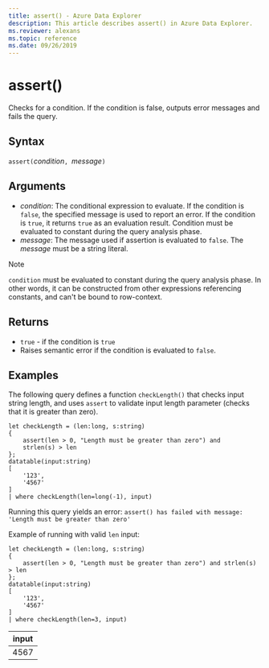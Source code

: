 ```yaml
---
title: assert() - Azure Data Explorer
description: This article describes assert() in Azure Data Explorer.
ms.reviewer: alexans
ms.topic: reference
ms.date: 09/26/2019
---
```

# assert()

Checks for a condition. If the condition is false, outputs error messages and fails the query.

## Syntax

`assert(`*condition*`, `*message*`)`

## Arguments

* *condition*: The conditional expression to evaluate. If the condition is `false`, the specified message is used to report an error. If the condition is `true`, it returns `true` as an evaluation result. Condition must be evaluated to constant during the query analysis phase.
* *message*: The message used if assertion is evaluated to `false`. The *message* must be a string literal.

> [!NOTE]
> `condition` must be evaluated to constant during the query analysis phase. In other words, it can be constructed from other expressions referencing constants, and can't be bound to row-context.

## Returns

* `true` - if the condition is `true`
* Raises semantic error if the condition is evaluated to `false`.

## Examples

The following query defines a function `checkLength()` that checks input string length, and uses `assert` to validate input length parameter (checks that it is greater than zero).

<!-- csl: https://help.kusto.windows.net/Samples -->
```kusto
let checkLength = (len:long, s:string)
{
    assert(len > 0, "Length must be greater than zero") and
    strlen(s) > len
};
datatable(input:string)
[
    '123',
    '4567'
]
| where checkLength(len=long(-1), input)
```

Running this query yields an error:
`assert() has failed with message: 'Length must be greater than zero'`

Example of running with valid `len` input:

<!-- csl: https://help.kusto.windows.net/Samples -->
```kusto
let checkLength = (len:long, s:string)
{
    assert(len > 0, "Length must be greater than zero") and strlen(s) > len
};
datatable(input:string)
[
    '123',
    '4567'
]
| where checkLength(len=3, input)
```

|input|
|---|
|4567|
